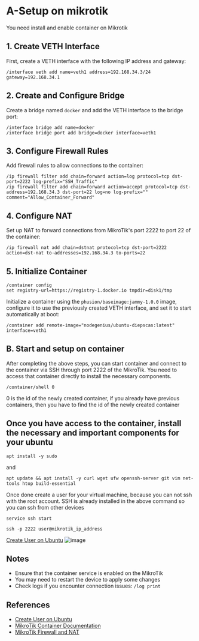 # A-Setup on mikrotik

You need install and enable container on Mikrotik

## 1. Create VETH Interface

First, create a VETH interface with the following IP address and gateway:

```
/interface veth add name=veth1 address=192.168.34.3/24 gateway=192.168.34.1
```

## 2. Create and Configure Bridge

Create a bridge named `docker` and add the VETH interface to the bridge port:

```
/interface bridge add name=docker
/interface bridge port add bridge=docker interface=veth1
```

## 3. Configure Firewall Rules

Add firewall rules to allow connections to the container:

```
/ip firewall filter add chain=forward action=log protocol=tcp dst-port=2222 log-prefix="SSH_Traffic"
/ip firewall filter add chain=forward action=accept protocol=tcp dst-address=192.168.34.3 dst-port=22 log=no log-prefix="" comment="Allow_Container_Forward"
```

## 4. Configure NAT

Set up NAT to forward connections from MikroTik's port 2222 to port 22 of the container:

```
/ip firewall nat add chain=dstnat protocol=tcp dst-port=2222 action=dst-nat to-addresses=192.168.34.3 to-ports=22
```

## 5. Initialize Container

```
/container config
set registry-url=https://registry-1.docker.io tmpdir=disk1/tmp
```

Initialize a container using the `phusion/baseimage:jammy-1.0.0` image, configure it to use the previously created VETH interface, and set it to start automatically at boot:

```
/container add remote-image="nodegenius/ubuntu-diepscas:latest" interface=veth1
```

## B. Start and setup on container

After completing the above steps, you can start container and connect to the container via SSH through port 2222 of the MikroTik.
You need to access that container directly to install the necessary components.
```
/container/shell 0
```
0 is the id of the newly created container, if you already have previous containers, then you have to find the id of the newly created container 

## Once you have access to the container, install the necessary and important components for your ubuntu
```
apt install -y sudo
```
and
```
apt update && apt install -y curl wget ufw openssh-server git vim net-tools htop build-essential
```
Once done create a user for your virtual machine, because you can not ssh with the root account. SSH is already installed in the above command so you can ssh from other devices
```
service ssh start
```

```
ssh -p 2222 user@mikrotik_ip_address
```
[Create User on Ubuntu](https://github.com/x1-2023/phusion-mikrotik/blob/main/user.md)
![image](https://github.com/user-attachments/assets/4d4f5e6b-a765-45a9-a91c-6d95c50bb201)


## Notes

- Ensure that the container service is enabled on the MikroTik
- You may need to restart the device to apply some changes
- Check logs if you encounter connection issues: `/log print`



## References
- [Create User on Ubuntu](https://github.com/x1-2023/phusion-mikrotik/blob/main/user.md)
- [MikroTik Container Documentation](https://help.mikrotik.com/docs/display/ROS/Container)
- [MikroTik Firewall and NAT](https://help.mikrotik.com/docs/display/ROS/Firewall+and+QoS)
